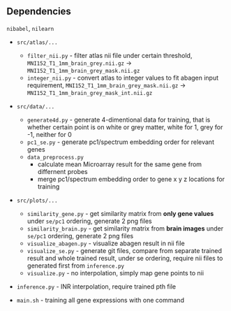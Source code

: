 

## Dependencies

`nibabel`, `nilearn`

- `src/atlas/...`
    - `filter_nii.py` - filter atlas nii file under certain threshold, `MNI152_T1_1mm_brain_grey.nii.gz` -> `MNI152_T1_1mm_brain_grey_mask.nii.gz`
    - `integer_nii.py` - convert atlas to integer values to fit abagen input requirement, `MNI152_T1_1mm_brain_grey_mask.nii.gz` -> `MNI152_T1_1mm_brain_grey_mask_int.nii.gz`
- `src/data/...`
    - `generate4d.py` - generate 4-dimentional data for training, that is whether certain point is on white or grey matter, white for 1, grey for -1, neither for 0
    - `pc1_se.py` - generate pc1/spectrum embedding order for relevant genes
    - `data_preprocess.py`
        - calculate mean Microarray result for the same gene from differnent probes
        - merge pc1/spectrum embedding order to gene x y z locations for training
- `src/plots/...`
    - `similarity_gene.py` - get similarity matrix from **only gene values** under `se/pc1` ordering, generate 2 png files
    - `similarity_brain.py` - get similarity matrix from **brain images** under `se/pc1` ordering, generate 2 png files
    - `visualize_abagen.py` - visualize abagen result in nii file
    - `visualize_se.py` - generate git files, compare from separate trained result and whole trained result, under se ordering, require nii files to generated first from `inference.py`
    - `visualize.py` - no interpolation, simply map gene points to nii

- `inference.py` - INR interpolation, require trained pth file
- `main.sh` - training all gene expressions with one command